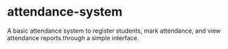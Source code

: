 # attendance-system
A basic attendance system to register students, mark attendance, and view attendance reports through a simple interface.
